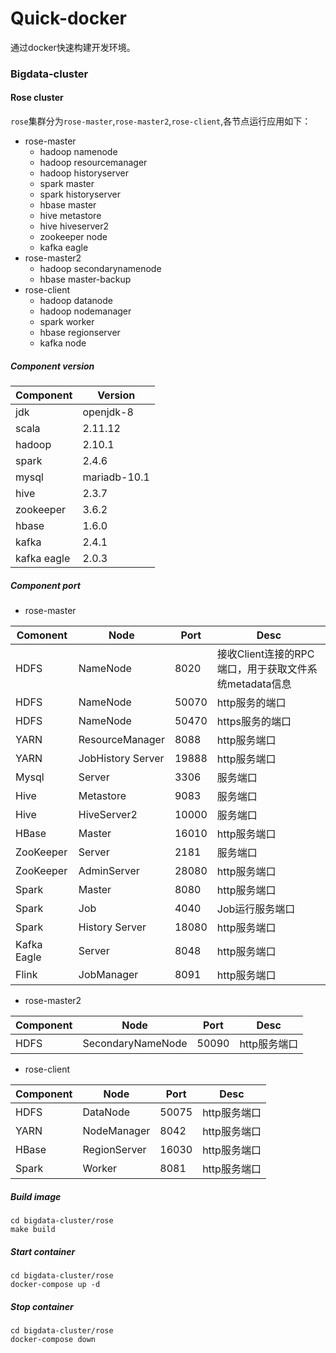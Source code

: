 # Quick-docker

通过docker快速构建开发环境。

### Bigdata-cluster

#### Rose cluster

`rose`集群分为`rose-master`,`rose-master2`,`rose-client`,各节点运行应用如下：

- rose-master
  - hadoop namenode
  - hadoop resourcemanager
  - hadoop historyserver
  - spark master
  - spark historyserver
  - hbase master
  - hive metastore
  - hive hiveserver2
  - zookeeper node
  - kafka eagle
- rose-master2
  - hadoop secondarynamenode
  - hbase master-backup
- rose-client
  - hadoop datanode
  - hadoop nodemanager
  - spark worker
  - hbase regionserver
  - kafka node

##### Component version

| Component   | Version      |
| ----------- | ------------ |
| jdk         | openjdk-8    |
| scala       | 2.11.12      |
| hadoop      | 2.10.1       |
| spark       | 2.4.6        |
| mysql       | mariadb-10.1 |
| hive        | 2.3.7        |
| zookeeper   | 3.6.2        |
| hbase       | 1.6.0        |
| kafka       | 2.4.1        |
| kafka eagle | 2.0.3        |

##### Component port

- rose-master

| Comonent    | Node              | Port  | Desc                                                  |
| ----------- | ----------------- | ----- | ----------------------------------------------------- |
| HDFS        | NameNode          | 8020  | 接收Client连接的RPC端口，用于获取文件系统metadata信息 |
| HDFS        | NameNode          | 50070 | http服务的端口                                        |
| HDFS        | NameNode          | 50470 | https服务的端口                                       |
| YARN        | ResourceManager   | 8088  | http服务端口                                          |
| YARN        | JobHistory Server | 19888 | http服务端口                                          |
| Mysql       | Server            | 3306  | 服务端口                                              |
| Hive        | Metastore         | 9083  | 服务端口                                              |
| Hive        | HiveServer2       | 10000 | 服务端口                                              |
| HBase       | Master            | 16010 | http服务端口                                          |
| ZooKeeper   | Server            | 2181  | 服务端口                                              |
| ZooKeeper   | AdminServer       | 28080 | http服务端口                                          |
| Spark       | Master            | 8080  | http服务端口                                          |
| Spark       | Job               | 4040  | Job运行服务端口                                       |
| Spark       | History Server    | 18080 | http服务端口                                          |
| Kafka Eagle | Server            | 8048  | http服务端口                                          |
| Flink       | JobManager        | 8091  | http服务端口                                          |

- rose-master2

| Component | Node              | Port  | Desc         |
| --------- | ----------------- | ----- | ------------ |
| HDFS      | SecondaryNameNode | 50090 | http服务端口 |

- rose-client

| Component | Node         | Port  | Desc         |
| --------- | ------------ | ----- | ------------ |
| HDFS      | DataNode     | 50075 | http服务端口 |
| YARN      | NodeManager  | 8042  | http服务端口 |
| HBase     | RegionServer | 16030 | http服务端口 |
| Spark     | Worker       | 8081  | http服务端口 |



##### Build image

```shel
cd bigdata-cluster/rose
make build
```

##### Start container

```shell
cd bigdata-cluster/rose
docker-compose up -d
```

##### Stop container

```shell
cd bigdata-cluster/rose
docker-compose down
```